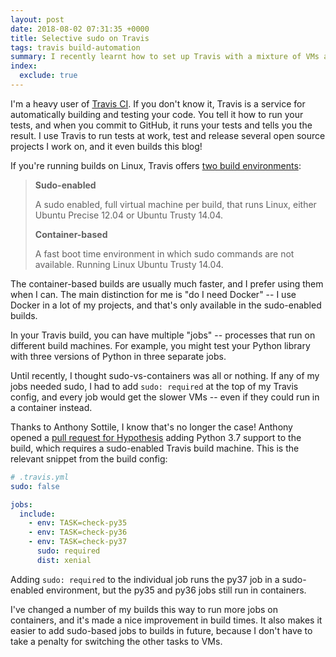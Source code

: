 ```yaml
---
layout: post
date: 2018-08-02 07:31:35 +0000
title: Selective sudo on Travis
tags: travis build-automation
summary: I recently learnt how to set up Travis with a mixture of VMs and containers – not just all of one or the other.
index:
  exclude: true
---
```


I'm a heavy user of [Travis CI][travis].
If you don't know it, Travis is a service for automatically building and testing your code.
You tell it how to run your tests, and when you commit to GitHub, it runs your tests and tells you the result.
I use Travis to run tests at work, test and release several open source projects I work on, and it even builds this blog!

If you're running builds on Linux, Travis offers [two  build environments][buildenv]:

> **Sudo-enabled**
>
> A sudo enabled, full virtual machine per build, that runs Linux, either Ubuntu Precise 12.04 or Ubuntu Trusty&nbsp;14.04.
>
> **Container-based**
>
> A fast boot time environment in which sudo commands are not available. Running Linux Ubuntu Trusty&nbsp;14.04.

The container-based builds are usually much faster, and I prefer using them when I can.
The main distinction for me is "do I need Docker" -- I use Docker in a lot of my projects, and that's only available in the sudo-enabled builds.

In your Travis build, you can have multiple "jobs" -- processes that run on different build machines.
For example, you might test your Python library with three versions of Python in three separate jobs.

Until recently, I thought sudo-vs-containers was all or nothing.
If any of my jobs needed sudo, I had to add `sudo: required` at the top of my Travis config, and every job would get the slower VMs -- even if they could run in a container instead.

Thanks to Anthony Sottile, I know that's no longer the case!
Anthony opened a [pull request for Hypothesis][pullrequest] adding Python&nbsp;3.7 support to the build, which requires a sudo-enabled Travis build machine.
This is the relevant snippet from the build config:

```yaml
# .travis.yml
sudo: false

jobs:
  include:
    - env: TASK=check-py35
    - env: TASK=check-py36
    - env: TASK=check-py37
      sudo: required
      dist: xenial
```

Adding `sudo: required` to the individual job runs the py37 job in a sudo-enabled environment, but the py35 and py36 jobs still run in containers.

I've changed a number of my builds this way to run more jobs on containers, and it's made a nice improvement in build times.
It also makes it easier to add sudo-based jobs to builds in future, because I don't have to take a penalty for switching the other tasks to VMs.

[travis]: https://travis-ci.org/
[buildenv]: https://docs.travis-ci.com/user/reference/overview/#virtualization-environments
[pullrequest]: https://github.com/HypothesisWorks/hypothesis/pull/1376
